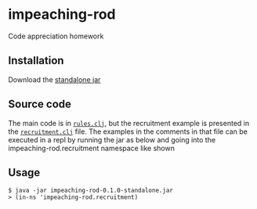 # impeaching-rod

Code appreciation homework

## Installation

Download the [standalone jar](https://github.com/downloads/pieterbreed/Acceptation-Impeaching-Rod/impeaching-rod-0.1.0-SNAPSHOT-standalone.jar)

## Source code

The main code is in [`rules.clj`](https://github.com/pieterbreed/Acceptation-Impeaching-Rod/blob/master/src/impeaching_rod/rules.clj), but the recruitment example is presented in the [`recruitment.clj`](https://github.com/pieterbreed/Acceptation-Impeaching-Rod/blob/master/src/impeaching_rod/recruitment.clj) file. The examples in the comments in that file can be executed in a repl by running the jar as below and going into the impeaching-rod.recruitment namespace like shown

## Usage

    $ java -jar impeaching-rod-0.1.0-standalone.jar 
    > (in-ns 'impeaching-rod.recruitment)

